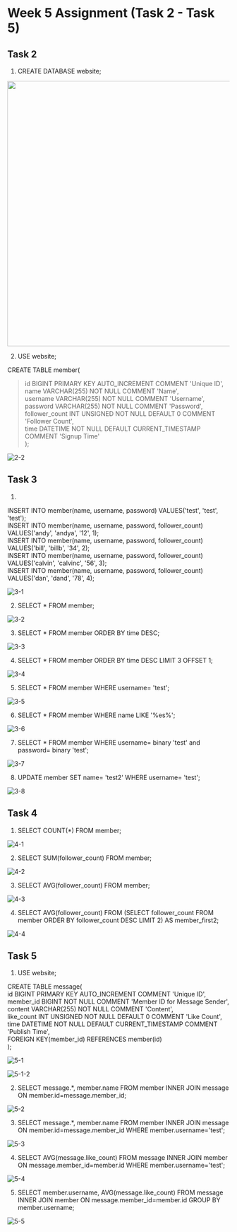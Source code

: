 # Week 5 Assignment (Task 2 - Task 5)

## Task 2
1. CREATE DATABASE website;    


<img src="screenshots/2-1.png" width="600" height="600" />  



2. USE website;
 
CREATE TABLE member(  
  > id BIGINT PRIMARY KEY AUTO_INCREMENT COMMENT 'Unique ID',  
  > name VARCHAR(255) NOT NULL COMMENT 'Name',  
  > username VARCHAR(255) NOT NULL COMMENT 'Username',  
  > password VARCHAR(255) NOT NULL COMMENT 'Password',  
  > follower_count INT UNSIGNED NOT NULL DEFAULT 0 COMMENT 'Follower Count',  
  > time DATETIME NOT NULL DEFAULT CURRENT_TIMESTAMP COMMENT 'Signup Time'  
);  


![2-2](screenshots/2-2.png)   


## Task 3
1.
INSERT INTO member(name, username, password) VALUES('test', 'test', 'test');  
INSERT INTO member(name, username, password, follower_count) VALUES('andy', 'andya', '12', 1);  
INSERT INTO member(name, username, password, follower_count) VALUES('bill', 'billb', '34', 2);  
INSERT INTO member(name, username, password, follower_count) VALUES('calvin', 'calvinc', '56', 3);  
INSERT INTO member(name, username, password, follower_count) VALUES('dan', 'dand', '78', 4);  


![3-1](screenshots/3-1.png)   


2. SELECT * FROM member;  


![3-2](screenshots/3-2.png)   



3. SELECT * FROM member ORDER BY time DESC;  


![3-3](screenshots/3-3.png)   

4. SELECT * FROM member ORDER BY time DESC LIMIT 3 OFFSET 1;  


![3-4](screenshots/3-4.png)   


5. SELECT * FROM member WHERE username= 'test';  


![3-5](screenshots/3-5.png)   


6. SELECT * FROM member WHERE name LIKE '%es%';  


![3-6](screenshots/3-6.png)   


7. SELECT * FROM member WHERE username= binary 'test' and password= binary 'test';  


![3-7](screenshots/3-7.png)   


8. UPDATE member SET name= 'test2' WHERE username= 'test';  


![3-8](screenshots/3-8.png)   





## Task 4
1. SELECT COUNT(*) FROM member;  


![4-1](screenshots/4-1.png)  


2. SELECT SUM(follower_count) FROM member;  


![4-2](screenshots/4-2.png)  


3. SELECT AVG(follower_count) FROM member;  


![4-3](screenshots/4-3.png)  


4. SELECT AVG(follower_count) FROM (SELECT follower_count FROM member ORDER BY follower_count DESC LIMIT 2) AS member_first2;  


![4-4](screenshots/4-4.png)  





## Task 5
1. USE website;  

CREATE TABLE message(  
    id BIGINT PRIMARY KEY AUTO_INCREMENT COMMENT 'Unique ID',  
    member_id BIGINT NOT NULL COMMENT 'Member ID for Message Sender',  
    content VARCHAR(255) NOT NULL COMMENT 'Content',  
    like_count INT UNSIGNED NOT NULL DEFAULT 0 COMMENT 'Like Count',  
    time DATETIME NOT NULL DEFAULT CURRENT_TIMESTAMP COMMENT 'Publish Time',  
    FOREIGN KEY(member_id) REFERENCES member(id)  
);  


![5-1](screenshots/5-1.png)   



![5-1-2](screenshots/5-1-2.png)   



2. SELECT message.*, member.name FROM member INNER JOIN message ON member.id=message.member_id;  


![5-2](screenshots/5-2.png)   


3. SELECT message.*, member.name FROM member INNER JOIN message ON member.id=message.member_id WHERE member.username='test';  


![5-3](screenshots/5-3.png)   


4. SELECT AVG(message.like_count) FROM message INNER JOIN member ON message.member_id=member.id WHERE member.username='test';  


![5-4](screenshots/5-4.png)   


5. SELECT member.username, AVG(message.like_count) FROM message INNER JOIN member ON message.member_id=member.id GROUP BY member.username;  


![5-5](screenshots/5-5.png)   








